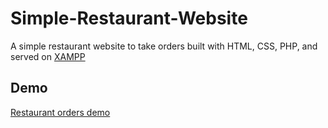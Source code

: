 # Simple-Restaurant-Website

A simple restaurant website to take orders built with HTML, CSS, PHP, and served on [XAMPP](https://www.apachefriends.org/)

## Demo
[Restaurant orders demo](https://youtu.be/lnrASSRj0-I)
